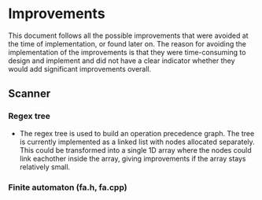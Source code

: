 # Improvements

This document follows all the possible improvements that were avoided at the time of implementation, or found later on. The reason for avoiding the implementation of the improvements is that they were time-consuming to design and implement and did not have a clear indicator whether they would add significant improvements overall.

## Scanner

### Regex tree

- The regex tree is used to build an operation precedence graph. The tree is currently implemented as a linked list with nodes allocated separately. This could be transformed into a single 1D array where the nodes could link eachother inside the array, giving improvements if the array stays relatively small.

### Finite automaton (fa.h, fa.cpp)